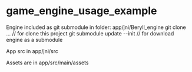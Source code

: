# game_engine_usage_example

Engine included as git submodule in folder: app/jni/Beryll_engine
git clone ...               // for clone this project
git submodule update --init // for download engine as a submodule

App src in app/jni/src

Assets are in app/src/main/assets
